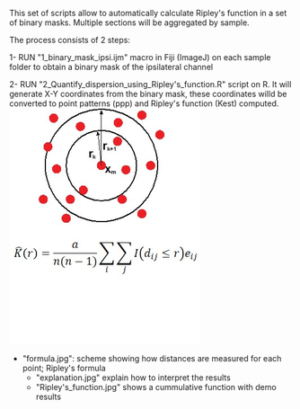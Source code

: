 This set of scripts allow to automatically calculate Ripley's function in a set of binary masks.
Multiple sections will be aggregated by sample. 

The process consists of 2 steps:

1- RUN "1_binary_mask_ipsi.ijm" macro in Fiji (ImageJ) on each sample folder to obtain a binary mask of the ipsilateral channel

2- RUN "2_Quantify_dispersion_using_Ripley's_function.R" script on R. It will generate X-Y coordinates from the binary mask, these coordinates willd be converted to point patterns (ppp) and Ripley's function (Kest) computed.
    ![image](https://github.com/saneglaz/Image-Analysis/blob/master/Quantify_dispersion_using_Ripley's_function/Formula.jpg)

- "formula.jpg": scheme showing how distances are measured for each point; Ripley's formula
    - "explanation.jpg" explain how to interpret the results
    - "Ripley's_function.jpg" shows a cummulative function with demo results
